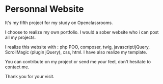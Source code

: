 # Personnal Website

It's my fifth project for my study on Openclassrooms.

I choose to realize my own portfolio. I would a sober website who i can 
post all my projects.

I realize this website with : php POO, composer, twig, javascript/jQuery, ScrollMagic (plugin jQuery), css, html.
I have also realize my template.

You can contribute on my project or send me your feel, don't hesitate to contact me.

Thank you for your visit.